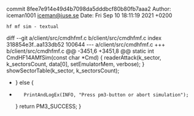 commit 8fee7e914e49d4b7098da5dddbcf80b80fb7aaa2
Author: iceman1001 <iceman@iuse.se>
Date:   Fri Sep 10 18:11:19 2021 +0200

    hf mf sim - textual

diff --git a/client/src/cmdhfmf.c b/client/src/cmdhfmf.c
index 318854e3f..aa133db52 100644
--- a/client/src/cmdhfmf.c
+++ b/client/src/cmdhfmf.c
@@ -3451,6 +3451,8 @@ static int CmdHF14AMfSim(const char *Cmd) {
             readerAttack(k_sector, k_sectorsCount, data[0], setEmulatorMem, verbose);
         }
         showSectorTable(k_sector, k_sectorsCount);
+    } else {
+        PrintAndLogEx(INFO, "Press pm3-button or abort simulation");
     }
     return PM3_SUCCESS;
 }
